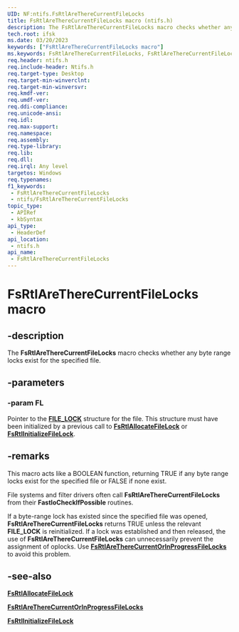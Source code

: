 ```yaml
---
UID: NF:ntifs.FsRtlAreThereCurrentFileLocks
title: FsRtlAreThereCurrentFileLocks macro (ntifs.h)
description: The FsRtlAreThereCurrentFileLocks macro checks whether any byte range locks exist for the specified file.
tech.root: ifsk
ms.date: 03/20/2023
keywords: ["FsRtlAreThereCurrentFileLocks macro"]
ms.keywords: FsRtlAreThereCurrentFileLocks, FsRtlAreThereCurrentFileLocks function [Installable File System Drivers], fsrtlref_c3102eee-b523-418a-8977-a875e0eb76b7.xml, ifsk.fsrtlaretherecurrentfilelocks, ntifs/FsRtlAreThereCurrentFileLocks
req.header: ntifs.h
req.include-header: Ntifs.h
req.target-type: Desktop
req.target-min-winverclnt: 
req.target-min-winversvr: 
req.kmdf-ver: 
req.umdf-ver: 
req.ddi-compliance: 
req.unicode-ansi: 
req.idl: 
req.max-support: 
req.namespace: 
req.assembly: 
req.type-library: 
req.lib: 
req.dll: 
req.irql: Any level
targetos: Windows
req.typenames: 
f1_keywords:
 - FsRtlAreThereCurrentFileLocks
 - ntifs/FsRtlAreThereCurrentFileLocks
topic_type:
 - APIRef
 - kbSyntax
api_type:
 - HeaderDef
api_location:
 - ntifs.h
api_name:
 - FsRtlAreThereCurrentFileLocks
---
```


# FsRtlAreThereCurrentFileLocks macro

## -description

The **FsRtlAreThereCurrentFileLocks** macro checks whether any byte range locks exist for the specified file.

## -parameters

### -param FL

Pointer to the [**FILE_LOCK**](ns-ntifs-file_lock.md) structure for the file. This structure must have been initialized by a previous call to [**FsRtlAllocateFileLock**](./nf-ntifs-_fsrtl_advanced_fcb_header-fsrtlallocatefilelock.md) or [**FsRtlInitializeFileLock**](./nf-ntifs-_fsrtl_advanced_fcb_header-fsrtlinitializefilelock.md).

## -remarks

This macro acts like a BOOLEAN function, returning TRUE if any byte range locks exist for the specified file or FALSE if none exist.

File systems and filter drivers often call **FsRtlAreThereCurrentFileLocks** from their **FastIoCheckIfPossible** routines.

If a byte-range lock has existed since the specified file was opened, **FsRtlAreThereCurrentFileLocks** returns TRUE unless the relevant **FILE_LOCK** is reinitialized. If a lock was established and then released, the use of **FsRtlAreThereCurrentFileLocks**  can unnecessarily prevent the assignment of oplocks. Use [**FsRtlAreThereCurrentOrInProgressFileLocks**](nf-ntifs-_fsrtl_advanced_fcb_header-fsrtlaretherecurrentorinprogressfilelocks.md) to avoid this problem.

## -see-also

[**FsRtlAllocateFileLock**](nf-ntifs-_fsrtl_advanced_fcb_header-fsrtlallocatefilelock.md)

[**FsRtlAreThereCurrentOrInProgressFileLocks**](nf-ntifs-_fsrtl_advanced_fcb_header-fsrtlaretherecurrentorinprogressfilelocks.md)

[**FsRtlInitializeFileLock**](nf-ntifs-_fsrtl_advanced_fcb_header-fsrtlinitializefilelock.md)
